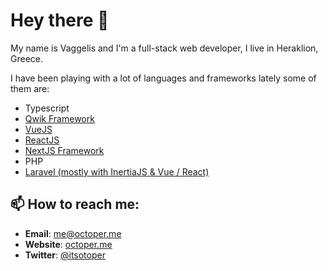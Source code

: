 # Hey there 👋

My name is Vaggelis and I'm a full-stack web developer, I live in Heraklion, Greece.

I have been playing with a lot of languages and frameworks lately some of them are:

- Typescript
- [Qwik Framework](https://qwik.builder.io/)
- [VueJS](https://vuejs.org/)
- [ReactJS](https://reactjs.org/)
- [NextJS Framework](https://nextjs.org/)
- PHP
- [Laravel (mostly with InertiaJS & Vue / React)](https://laravel.com/)



## 📫 How to reach me:
  - **Email**: [me@octoper.me](mailto:me@octoper.me)
  - **Website**: [octoper.me](https://octoper.me)
  - **Twitter**: [@itsotoper](https://twitter.com/itsoctoper)
